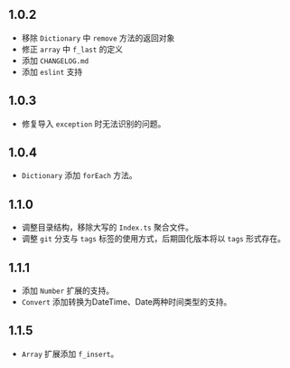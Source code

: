 ## 1.0.2
* 移除 `Dictionary` 中 `remove` 方法的返回对象
* 修正 `array` 中 `f_last` 的定义
* 添加 `CHANGELOG.md`
* 添加 `eslint` 支持

## 1.0.3
* 修复导入 `exception` 时无法识别的问题。

## 1.0.4
* `Dictionary` 添加 `forEach` 方法。

## 1.1.0
* 调整目录结构，移除大写的 `Index.ts` 聚合文件。
* 调整 `git` 分支与 `tags` 标签的使用方式，后期固化版本将以 `tags` 形式存在。

## 1.1.1
* 添加 `Number` 扩展的支持。
* `Convert` 添加转换为DateTime、Date两种时间类型的支持。

## 1.1.5
* `Array` 扩展添加 `f_insert`。